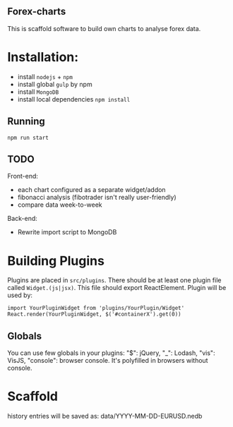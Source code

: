 Forex-charts
---
This is scaffold software to build own charts to analyse forex data.

Installation:
====
- install `nodejs` + `npm`
- install global `gulp` by npm
- install `MongoDB`
- install local dependencies `npm install`

Running
----
`npm run start`

TODO
---
Front-end:
- each chart configured as a separate widget/addon
- fibonacci analysis (fibotrader isn't really user-friendly)
- compare data week-to-week

Back-end:
- Rewrite import script to MongoDB


Building Plugins
====
Plugins are placed in `src/plugins`. There should be at least one
plugin file called `Widget.(js|jsx)`. This file should export ReactElement.
Plugin will be used by:
```
import YourPluginWidget from 'plugins/YourPlugin/Widget'
React.render(YourPluginWidget, $('#containerX').get(0))
```

Globals
----
You can use few globals in your plugins:
"$": jQuery,
"_": Lodash,
"vis": VisJS,
"console": browser console. It's polyfilled in browsers without console.

Scaffold
====
history entries will be saved as:
data/YYYY-MM-DD-EURUSD.nedb

